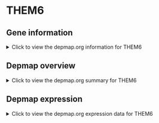<h1>THEM6</h1>

<h2>Gene information</h2>
<details>
  <summary>Click to view the depmap.org information for THEM6</summary>
  <iframe src="https://depmap.org/portal/gene/THEM6?tab=about" style="border:none;width:100%;height:800px"></iframe>
</details>

<h2>Depmap overview</h2>
<details>
  <summary>Click to view the depmap.org summary for THEM6</summary>
  <iframe src="https://depmap.org/portal/gene/THEM6?tab=overview" style="border:none;width:100%;height:800px"></iframe>
</details>

<h2>Depmap expression</h2>
<details>
  <summary>Click to view the depmap.org expression data for THEM6</summary>
  <iframe src="https://depmap.org/portal/gene/THEM6?tab=characterization" style="border:none;width:100%;height:800px"></iframe>
</details>


<!--
<h2>Reactome Pathway diagram</h2>
PNAME
-->


